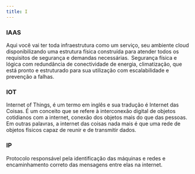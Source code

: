 ```yaml
---
title: I
---
```


### IAAS

Aqui você vai ter toda infraestrutura como um serviço, seu ambiente cloud disponibilizando uma estrutura física construída para atender todos os requisitos de segurança e demandas necessárias. 
Segurança física e lógica com redundância de conectividade de energia, climatização, que está pronto e estruturado para sua utilização com escalabilidade e prevenção a falhas.

### IOT

Internet of Things, é um termo em inglês e sua tradução é Internet das Coisas. É um conceito que se refere à interconexão digital de objetos cotidianos com a internet, conexão dos objetos mais do que das pessoas. Em outras palavras, a internet das coisas nada mais é que uma rede de objetos físicos capaz de reunir e de transmitir dados.

### IP

Protocolo responsável pela identificação das máquinas e redes e encaminhamento correto das mensagens entre elas na internet.
